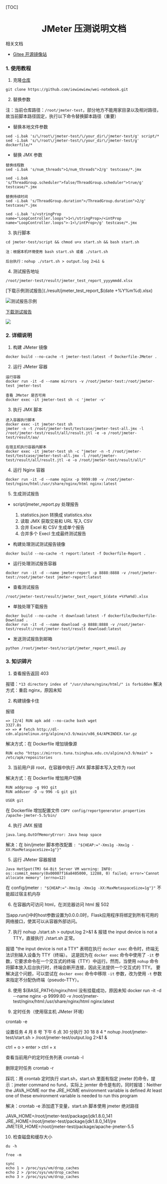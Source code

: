 [TOC]

<h1 align="center">JMeter 压测说明文档</h1>

相关文档
- [Gitee 开源镜像站](https://mirrors.gitee.com/#/artifacts/home)



### 1. 使用教程

1. 克隆[仓库](https://github.com/iewiewiew/wei-notebook)   
```
git clone https://github.com/iewiewiew/wei-notebook.git
```

2. 替换参数  

注：当前仓库路径：`/root/jmeter-test`，部分地方不能用家目录以及相对路径，故当前脚本路径固定，执行以下命令替换脚本路径（重要）

- 替换本地文件参数
```
sed -i.bak 's/\/root\/jmeter-test/\/your_dir\/jmeter-test/g' script/*
sed -i.bak 's/\/root\/jmeter-test/\/your_dir\/jmeter-test/g' dockerfile/*
```

- 替换 JMX 参数
```
替换线程数
sed -i.bak 's/num_threads">1/num_threads">2/g' testcase/*.jmx

sed -i.bak 's/ThreadGroup.scheduler">false/ThreadGroup.scheduler">true/g' testcase/*.jmx

替换持续时间
sed -i.bak 's/ThreadGroup.duration">/ThreadGroup.duration">2/g' testcase/*.jmx

sed -i.bak 's/<stringProp name="LoopController.loops">1<\/stringProp>/<intProp name="LoopController.loops">-1<\/intProp>/g' testcase/*.jmx
```

3. 执行脚本
```
cd jmeter-test/script && chmod u+x start.sh && bash start.sh

注：根据本机环境使用 bash start.sh 或者 ./start.sh

后台执行：nohup ./start.sh > output.log 2>&1 &
```

4. 测试报告地址
```
/root/jmeter-test/result/jmeter_test_report_yyyymmdd.xlsx
```

[下载示例测试报告](./result/jmeter_test_report_$(date +%Y%m%d).xlsx)

![测试报告示例](result/测试报告示例.png)

[下载测试报告](http://127.0.0.1:8888)

![](result/文件列表.png)



### 2. 详细说明

1. 构建 JMeter 镜像

```
docker build --no-cache -t jmeter-test:latest -f Dockerfile-JMeter .
```

2. 运行 JMeter 容器

```
运行容器
docker run -it -d --name mirrors -v /root/jmeter-test:/root/jmeter-test jmeter-test

查看 JMeter 是否可用
docker exec -it jmeter-test sh -c 'jmeter -v'
```

3. 执行 JMX 脚本

```
进入容器执行脚本
docker exec -it jmeter-test sh
jmeter -n -t /root/jmeter-test/testcase/jmeter-test-all.jmx -l /root/jmeter-test/result/all/result.jtl -e -o /root/jmeter-test/result/aa/

在宿主机执行容器内脚本
docker exec -it jmeter-test sh -c "jmeter -n -t /root/jmeter-test/testcase/jmeter-test-all.jmx -l /root/jmeter-test/result/all/result.jtl -e -o /root/jmeter-test/result/all/"
```

4. 运行 Nginx 容器

```
docker run -it -d --name nginx -p 9999:80 -v /root/jmeter-test/nginx/html:/usr/share/nginx/html nginx:latest
```

5. 生成测试报告

- script/jmeter_report.py 处理报告  
  1. statistics.json 转换成 statistics.xlsx
  2. 读取 JMX 获取交易和 URL 写入 CSV
  3. 合并 Excel 和 CSV 生成单个报告
  4. 合并多个 Execl 生成最终测试报告

- 构建处理测试测试报告镜像  

```
docker build --no-cache -t report:latest -f Dockerfile-Report .
```

- 运行处理测试报告容器  

```
docker run -it -d --name jmeter-report -p 8888:8888 -v /root/jmeter-test:/root/jmeter-test jmeter-report:latest
```

- 查看测试报告

```
/root/jmeter-test/result/jmeter_test_report_$(date +%Y%m%d).xlsx
```

- 单独处理下载报告

```
docker build --no-cache -t download:latest -f dockerfile/Dockerfile-Download .
docker run -it -d --name download -p 8888:8888 -v /root/jmeter-test/result:/root/jmeter-test/result download:latest
```

- 发送测试报告到邮箱

```
python /root/jmeter-test/script/jmeter_report_email.py
```




### 3. 知识碎片

1. 查看报告返回 403

报错：`*13 directory index of "/usr/share/nginx/html/" is forbidden`
解决方式：重启 nginx，原因未知

2. 构建镜像卡住

报错
```
=> [2/4] RUN apk add --no-cache bash wget                                                                                                                                                                3327.8s
=> => # fetch http://dl-cdn.alpinelinux.org/alpine/v3.9/main/x86_64/APKINDEX.tar.gz
```
解决方式：在 Dockerfile 增加镜像源
```
RUN echo "https://mirrors.tuna.tsinghua.edu.cn/alpine/v3.9/main" > /etc/apk/repositories
```

3. 当前用户非 root，在容器中执行 JMX 脚本脚本写入文件为 root

解决方式：在 Dockerfile 增加用户切换
```
RUN addgroup -g 993 git
RUN adduser -D -u 996 -G git git

USER git
```

在 Dockerfile 增加配置文件
`COPY config/reportgenerator.properties /apache-jmeter-5.5/bin/`

4. 执行 JMX 报错

```
java.lang.OutOfMemoryError: Java heap space
```

解决：在 bin/jmeter 脚本修改配置 `: "${HEAP:="-Xms1g -Xmx1g -XX:MaxMetaspaceSize=1g"}"`

5. 运行 JMeter 容器报错

```
Java HotSpot(TM) 64-Bit Server VM warning: INFO: os::commit_memory(0x00007f16a8405000, 12288, 0) failed; error='Cannot allocate memory' (errno=12)
```

在 config/jmeter `: "${HEAP:="-Xms1g -Xmx1g -XX:MaxMetaspaceSize=1g"}"` 不能超过宿主机内存

6. 在容器内可访问 html，在浏览器访问 html 报 502

当app.run()中的host参数设置为0.0.0.0时，Flask应用程序将绑定到所有可用的网络接口，使其可以从容器外部访问。

7. 执行 nohup ./start.sh > output.log 2>&1 & 报错 the input device is not a TTY，直接执行 ./start.sh 正常。

报错 "the input device is not a TTY" 表明在执行 `docker exec` 命令时，终端无法识别输入设备为 TTY（终端）。 这是因为在 `docker exec` 命令中使用了 `-it` 参数，它要求命令在一个交互式的终端（TTY）中运行。然而，当使用 `nohup` 命令将脚本放入后台执行时，终端会断开连接，因此无法提供一个交互式的 TTY。 要解决这个问题，可以尝试在 `docker exec` 命令中移除 `-it` 参数，改为使用 `-t` 参数来指定不分配伪终端（pseudo-TTY）。

8. 使用 ${BASE_PATH}/nginx/html 没有挂载成功，原因未知
docker run -it -d --name nginx -p 9999:80 -v /root/jmeter-test/nginx/html:/usr/share/nginx/html nginx:latest

9. 定时任务（使用宿主机 JMeter 环境）

crontab -e

设置任务 4 月 8 号 下午 6 点 30 分执行
30 18 8 4 * nohup /root/jmeter-test/start.sh > /root/jmeter-test/output.log 2>&1 &

ctrl + o  > enter > ctrl + x

查看当前用户的定时任务列表
crontab -l

删除定时任务
crontab -r

踩坑：用 crontab 定时执行 start.sh，start.sh 里面有指定 jmeter 的命令，提示：jmeter command no fund，实际上 jemter 命令是有的，同时报错：Neither the JAVA_HOME nor the JRE_HOME environment variable is defined
At least one of these environment variable is needed to run this program

解决：crontab -e 添加遗下变量，start.sh 脚本使用 jmeter 绝对路径

JAVA_HOME=/root/jmeter-test/package/jdk1.8.0_141
JRE_HOME=/root/jmeter-test/package/jdk1.8.0_141/jre
JMETER_HOME=/root/jmeter-test/package/apache-jmeter-5.5

10. 检查磁盘和缓存大小

```
du -h

free -m

sync
echo 1 > /proc/sys/vm/drop_caches
echo 2 > /proc/sys/vm/drop_caches
echo 3 > /proc/sys/vm/drop_caches
```